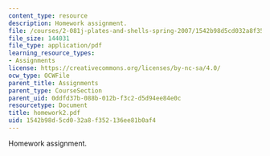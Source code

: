 ```yaml
---
content_type: resource
description: Homework assignment.
file: /courses/2-081j-plates-and-shells-spring-2007/1542b98d5cd032a8f352136ee81b0af4_homework2.pdf
file_size: 144031
file_type: application/pdf
learning_resource_types:
- Assignments
license: https://creativecommons.org/licenses/by-nc-sa/4.0/
ocw_type: OCWFile
parent_title: Assignments
parent_type: CourseSection
parent_uid: 0ddfd37b-088b-012b-f3c2-d5d94ee84e0c
resourcetype: Document
title: homework2.pdf
uid: 1542b98d-5cd0-32a8-f352-136ee81b0af4
---
```

Homework assignment.